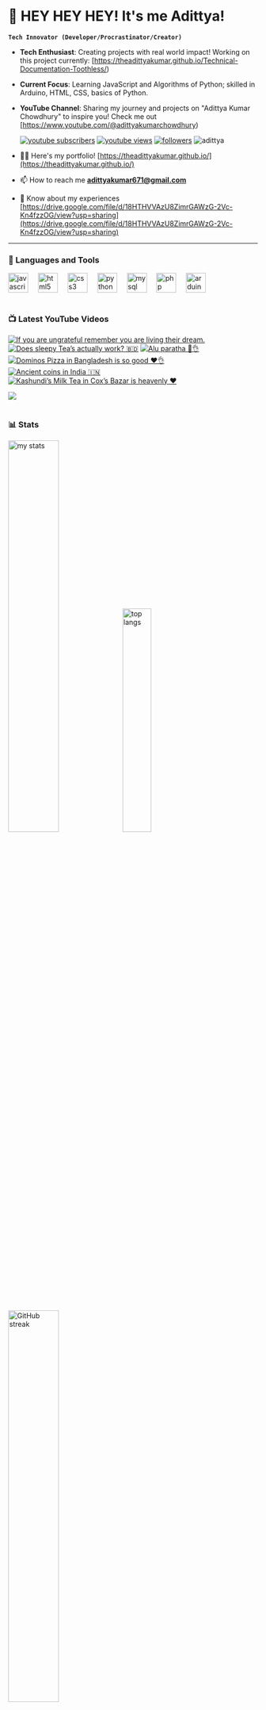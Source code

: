 # 👑 HEY HEY HEY! It's me Adittya!

**`Tech Innovator (Developer/Procrastinator/Creator)`**

- **Tech Enthusiast**: Creating projects with real world impact! Working on this project currently: [https://theadittyakumar.github.io/Technical-Documentation-Toothless/)
- **Current Focus**: Learning JavaScript and Algorithms of Python; skilled in Arduino, HTML, CSS, basics of Python.
- **YouTube Channel**: Sharing my journey and projects on "Adittya Kumar Chowdhury" to inspire you! Check me out [https://www.youtube.com/@adittyakumarchowdhury) 

   <p align="left">
      <a href="https://www.youtube.com/channel/UCu68HfYtlcXFI7kNhnSdspA?sub_confirmation=1">
         <img alt="youtube subscribers" title="Subscribe to my YouTube channel" src="https://custom-icon-badges.demolab.com/youtube/channel/subscribers/UCu68HfYtlcXFI7kNhnSdspA?color=%23E05D44&label=SUBSCRIBE&logo=video&logoColor=white&style=for-the-badge&labelColor=CE4630"/></a> 
      <a href="https://www.youtube.com/c/adittyakumarchowdhury">
         <img alt="youtube views" title="YouTube views" src="https://custom-icon-badges.demolab.com/youtube/channel/views/UCu68HfYtlcXFI7kNhnSdspA?color=%23E1AD0E&logo=eye&logoColor=white&style=for-the-badge&labelColor=C79600"/></a> 
      <a href="https://github.com/TheAdittyaKumar?tab=followers">
         <img alt="followers" title="Follow me on Github" src="https://custom-icon-badges.demolab.com/github/followers/TheAdittyaKumar?color=236ad3&labelColor=1155ba&style=for-the-badge&logo=person-add&label=Follow&logoColor=white"/></a>
      <img src="https://komarev.com/ghpvc/?username=TheAdittyaKumar&label=Profile%20views&color=0e75b6&style=flat" alt="adittya" />
   </p>


- 👨‍💻 Here's my portfolio! [https://theadittyakumar.github.io/](https://theadittyakumar.github.io/)

- 📫 How to reach me **adittyakumar671@gmail.com**

- 📄 Know about my experiences [https://drive.google.com/file/d/18HTHVVAzU8ZimrGAWzG-2Vc-Kn4fzzOG/view?usp=sharing](https://drive.google.com/file/d/18HTHVVAzU8ZimrGAWzG-2Vc-Kn4fzzOG/view?usp=sharing)

---

### 🧰 Languages and Tools

<div align="left">
  <img src="https://cdn.jsdelivr.net/gh/devicons/devicon/icons/javascript/javascript-original.svg" height="40" alt="javascript logo"  />
  <img width="12" />
  <img src="https://cdn.jsdelivr.net/gh/devicons/devicon/icons/html5/html5-original.svg" height="40" alt="html5 logo"  />
  <img width="12" />
  <img src="https://cdn.jsdelivr.net/gh/devicons/devicon/icons/css3/css3-original.svg" height="40" alt="css3 logo"  />
  <img width="12" />
  <img src="https://cdn.jsdelivr.net/gh/devicons/devicon/icons/python/python-original.svg" height="40" alt="python logo"  />
  <img width="12" />
  <img src="https://cdn.jsdelivr.net/gh/devicons/devicon/icons/mysql/mysql-original.svg" height="40" alt="mysql logo"  />
  <img width="12" />
  <img src="https://cdn.jsdelivr.net/gh/devicons/devicon/icons/php/php-original.svg" height="40" alt="php logo"  />
  <img width="12" />
  <img src="https://cdn.jsdelivr.net/gh/devicons/devicon/icons/arduino/arduino-original.svg" height="40" alt="arduino logo"  />
</div>


#

### 📺 Latest YouTube Videos

<!-- BEGIN YOUTUBE-CARDS -->
[![If you are ungrateful remember you are living their dream.](https://ytcards.demolab.com/?id=t0aO8Azg9So&title=If+you+are+ungrateful+remember+you+are+living+their+dream.&lang=en&timestamp=1749828673&background_color=%230d1117&title_color=%23ffffff&stats_color=%23dedede&max_title_lines=1&width=250&border_radius=5 "If you are ungrateful remember you are living their dream.")](https://www.youtube.com/shorts/t0aO8Azg9So)
[![Does sleepy Tea’s actually work? 🇧🇩](https://ytcards.demolab.com/?id=IfOt2MsHPYI&title=Does+sleepy+Tea%E2%80%99s+actually+work%3F+%F0%9F%87%A7%F0%9F%87%A9&lang=en&timestamp=1749723868&background_color=%230d1117&title_color=%23ffffff&stats_color=%23dedede&max_title_lines=1&width=250&border_radius=5 "Does sleepy Tea’s actually work? 🇧🇩")](https://www.youtube.com/shorts/IfOt2MsHPYI)
[![Alu paratha 🥹👌](https://ytcards.demolab.com/?id=RVAjHUDn5Mc&title=Alu+paratha+%F0%9F%A5%B9%F0%9F%91%8C&lang=en&timestamp=1749657983&background_color=%230d1117&title_color=%23ffffff&stats_color=%23dedede&max_title_lines=1&width=250&border_radius=5 "Alu paratha 🥹👌")](https://www.youtube.com/shorts/RVAjHUDn5Mc)
[![Dominos Pizza in Bangladesh is so good ❤️👌](https://ytcards.demolab.com/?id=KXatLn0BYbw&title=Dominos+Pizza+in+Bangladesh+is+so+good+%E2%9D%A4%EF%B8%8F%F0%9F%91%8C&lang=en&timestamp=1749580490&background_color=%230d1117&title_color=%23ffffff&stats_color=%23dedede&max_title_lines=1&width=250&border_radius=5 "Dominos Pizza in Bangladesh is so good ❤️👌")](https://www.youtube.com/shorts/KXatLn0BYbw)
[![Ancient coins in India 🇮🇳](https://ytcards.demolab.com/?id=tk-F2GattSg&title=Ancient+coins+in+India+%F0%9F%87%AE%F0%9F%87%B3&lang=en&timestamp=1749481144&background_color=%230d1117&title_color=%23ffffff&stats_color=%23dedede&max_title_lines=1&width=250&border_radius=5 "Ancient coins in India 🇮🇳")](https://www.youtube.com/shorts/tk-F2GattSg)
[![Kashundi’s Milk Tea in Cox’s Bazar is heavenly ❤️](https://ytcards.demolab.com/?id=xL2cXxFaBSg&title=Kashundi%E2%80%99s+Milk+Tea+in+Cox%E2%80%99s+Bazar+is+heavenly+%E2%9D%A4%EF%B8%8F&lang=en&timestamp=1749425499&background_color=%230d1117&title_color=%23ffffff&stats_color=%23dedede&max_title_lines=1&width=250&border_radius=5 "Kashundi’s Milk Tea in Cox’s Bazar is heavenly ❤️")](https://www.youtube.com/shorts/xL2cXxFaBSg)
<!-- END YOUTUBE-CARDS -->

[<img src="https://custom-icon-badges.demolab.com/badge/-Subscribe%20For%20More-red?style=for-the-badge&logo=video&logoColor=white"/>](https://www.youtube.com/channel/UCu68HfYtlcXFI7kNhnSdspA?sub_confirmation=1)

#

### 📊 Stats

<div align="left">
  <img alt="my stats" width="45%" src="https://github-readme-stats.vercel.app/api?username=TheAdittyaKumar&show_icons=true&hide_border=true&theme=vision-friendly-dark" />
  <img alt="top langs" width="34%" src="https://github-readme-stats.vercel.app/api/top-langs/?username=TheAdittyaKumar&layout=compact&hide_border=true&theme=vision-friendly-dark" />
  <img alt="GitHub streak" width="45%" src="https://github-readme-streak-stats.herokuapp.com/?user=TheAdittyaKumar&theme=vision-friendly-dark&hide_border=true" />

</div>



<!-- ![GitHub Streak](https://streak-stats.demolab.com?user=TheAdittyaKumar&theme=swift&border_radius=4.5) -->
#

